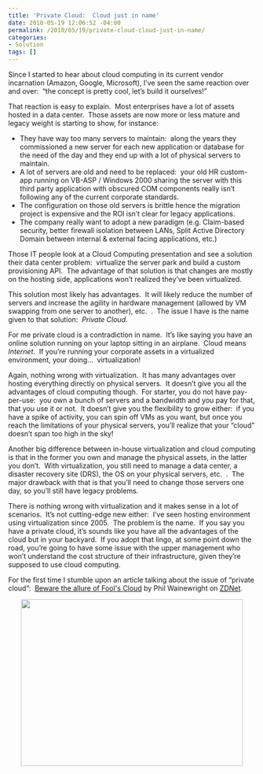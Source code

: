 ```yaml
---
title: 'Private Cloud:  Cloud just in name'
date: 2010-05-19 12:06:52 -04:00
permalink: /2010/05/19/private-cloud-cloud-just-in-name/
categories:
- Solution
tags: []
---
```

<p>Since I started to hear about cloud computing in its current vendor incarnation (Amazon, Google, Microsoft), I’ve seen the same reaction over and over:&#160; “the concept is pretty cool, let’s build it ourselves!”</p>  <p>That reaction is easy to explain.&#160; Most enterprises have a lot of assets hosted in a data center.&#160; Those assets are now more or less mature and legacy weight is starting to show, for instance:</p>  <ul>   <li>They have way too many servers to maintain:&#160; along the years they commissioned a new server for each new application or database for the need of the day and they end up with a lot of physical servers to maintain.</li>    <li>A lot of servers are old and need to be replaced:&#160; your old HR custom-app running on VB-ASP / Windows 2000 sharing the server with this third party application with obscured COM components really isn’t following any of the current corporate standards.</li>    <li>The configuration on those old servers is brittle hence the migration project is expensive and the ROI isn’t clear for legacy applications.</li>    <li>The company really want to adopt a new paradigm (e.g. Claim-based security, better firewall isolation between LANs, Split Active Directory Domain between internal &amp; external facing applications, etc.)</li> </ul>  <p>Those IT people look at a Cloud Computing presentation and see a solution their data center problem:&#160; virtualize the server park and build a custom provisioning API.&#160; The advantage of that solution is that changes are mostly on the hosting side, applications won’t realized they’ve been virtualized.</p>  <p>This solution most likely has advantages.&#160; It will likely reduce the number of servers and increase the agility in hardware management (allowed by VM swapping from one server to another), etc.&#160; .&#160; The issue I have is the name given to that solution:&#160; <em>Private Cloud</em>.</p>  <p>For me private cloud is a contradiction in name.&#160; It’s like saying you have an online solution running on your laptop sitting in an airplane.&#160; Cloud means <em>Internet</em>.&#160; If you’re running your corporate assets in a virtualized environment, your doing…&#160; virtualization!</p>  <p>Again, nothing wrong with virtualization.&#160; It has many advantages over hosting everything directly on physical servers.&#160; It doesn’t give you all the advantages of cloud computing though.&#160; For starter, you do not have pay-per-use:&#160; you own a bunch of servers and a bandwidth and you pay for that, that you use it or not.&#160; It doesn’t give you the flexibility to grow either:&#160; if you have a spike of activity, you can spin off VMs as you want, but once you reach the limitations of your physical servers, you’ll realize that your “cloud” doesn’t span too high in the sky!</p>  <p>Another big difference between in-house virtualization and cloud computing is that in the former you own and manage the physical assets, in the latter you don’t.&#160; With virtualization, you still need to manage a data center, a disaster recovery site (DRS), the OS on your physical servers, etc.&#160; .&#160; The major drawback with that is that you’ll need to change those servers one day, so you’ll still have legacy problems.</p>  <p>There is nothing wrong with virtualization and it makes sense in a lot of scenarios.&#160; It’s not cutting-edge new either:&#160; I’ve seen hosting environment using virtualization since 2005.&#160; The problem is the name.&#160; If you say you have a private cloud, it’s sounds like you have all the advantages of the cloud but in your backyard.&#160; If you adopt that lingo, at some point down the road, you’re going to have some issue with the upper management who won’t understand the cost structure of their infrastructure, given they’re supposed to use cloud computing.</p>  <p>For the first time I stumble upon an article talking about the issue of “private cloud”:&#160; <a href="http://www.zdnet.com/blog/saas/beware-the-allure-of-fools-cloud/907">Beware the allure of Fool's Cloud</a> by Phil Wainewright on <a href="http://www.zdnet.com/">ZDNet</a>.</p>  <p><img style="display:block;float:none;margin-left:auto;margin-right:auto;" src="http://www.allbestwallpapers.com/wallpaper/space/image/eye_of_the_storm,_hurricane_elena,_september_1,_1985.jpg" width="452" height="339" /></p>